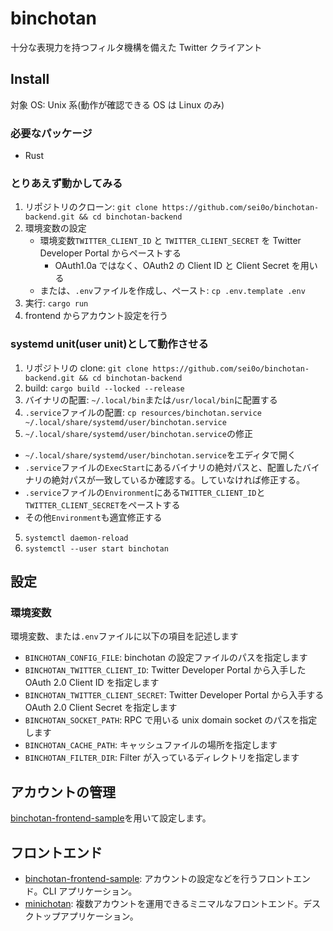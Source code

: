 # binchotan

十分な表現力を持つフィルタ機構を備えた Twitter クライアント

## Install

対象 OS: Unix 系(動作が確認できる OS は Linux のみ)

### 必要なパッケージ

* Rust

### とりあえず動かしてみる

1. リポジトリのクローン: `git clone https://github.com/sei0o/binchotan-backend.git && cd binchotan-backend`
2. 環境変数の設定
   * 環境変数`TWITTER_CLIENT_ID` と `TWITTER_CLIENT_SECRET` を Twitter Developer Portal からペーストする
     * OAuth1.0a ではなく、OAuth2 の Client ID と Client Secret を用いる
   * または、`.env`ファイルを作成し、ペースト: `cp .env.template .env`
3. 実行: `cargo run`
4. frontend からアカウント設定を行う

### systemd unit(user unit)として動作させる 

1. リポジトリの clone: `git clone https://github.com/sei0o/binchotan-backend.git && cd binchotan-backend`
1. build: `cargo build --locked --release`
2. バイナリの配置: `~/.local/bin`または`/usr/local/bin`に配置する
3. `.service`ファイルの配置: `cp resources/binchotan.service ~/.local/share/systemd/user/binchotan.service`
4. `~/.local/share/systemd/user/binchotan.service`の修正
  * `~/.local/share/systemd/user/binchotan.service`をエディタで開く
  * `.service`ファイルの`ExecStart`にあるバイナリの絶対パスと、配置したバイナリの絶対パスが一致しているか確認する。していなければ修正する。
  * `.service`ファイルの`Environment`にある`TWITTER_CLIENT_ID`と`TWITTER_CLIENT_SECRET`をペーストする
  * その他`Environment`も適宜修正する
5. `systemctl daemon-reload`
6. `systemctl --user start binchotan`

## 設定

### 環境変数

環境変数、または`.env`ファイルに以下の項目を記述します

* `BINCHOTAN_CONFIG_FILE`: binchotan の設定ファイルのパスを指定します
* `BINCHOTAN_TWITTER_CLIENT_ID`: Twitter Developer Portal から入手した OAuth 2.0 Client ID を指定します
* `BINCHOTAN_TWITTER_CLIENT_SECRET`: Twitter Developer Portal から入手する OAuth 2.0 Client Secret を指定します
* `BINCHOTAN_SOCKET_PATH`: RPC で用いる unix domain socket のパスを指定します
* `BINCHOTAN_CACHE_PATH`: キャッシュファイルの場所を指定します
* `BINCHOTAN_FILTER_DIR`: Filter が入っているディレクトリを指定します

## アカウントの管理

[binchotan-frontend-sample](https://github.com/sei0o/binchotan-frontend-sample)を用いて設定します。

## フロントエンド

* [binchotan-frontend-sample](https://github.com/sei0o/binchotan-frontend-sample): アカウントの設定などを行うフロントエンド。CLI アプリケーション。
* [minichotan](https://github.com/sei0o/minichotan): 複数アカウントを運用できるミニマルなフロントエンド。デスクトップアプリケーション。
